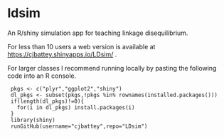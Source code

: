 # ldsim
An R/shiny simulation app for teaching linkage disequilibrium.

For less than 10 users a web version is available at 
https://cjbattey.shinyapps.io/LDsim/ .  

For larger classes I recommend running locally by pasting the following code into an R console. 

```
 pkgs <- c("plyr","ggplot2","shiny")
 dl_pkgs <- subset(pkgs,!pkgs %in% rownames(installed.packages()))
 if(length(dl_pkgs)!=0){
   for(i in dl_pkgs) install.packages(i)
 }
 library(shiny)
 runGitHub(username="cjbattey",repo="LDsim")
```

